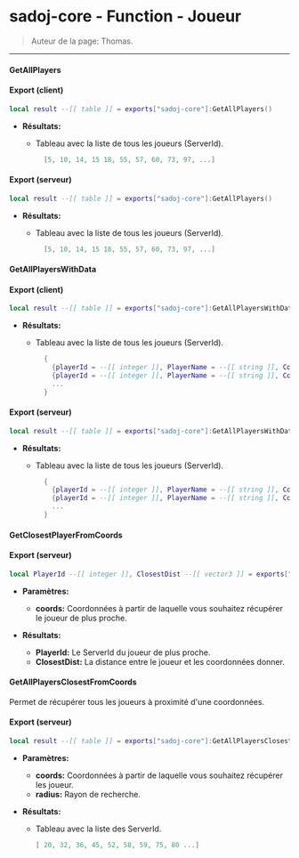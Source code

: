 # sadoj-core - Function - Joueur

> Auteur de la page: Thomas.

---

#### GetAllPlayers
<!-- tabs:start -->
#### **Export (client)**
```lua
local result --[[ table ]] = exports["sadoj-core"]:GetAllPlayers()
```
* **Résultats:**
  * Tableau avec la liste de tous les joueurs (ServerId).

    ```lua
      [5, 10, 14, 15 18, 55, 57, 60, 73, 97, ...]
    ```

#### **Export (serveur)**
```lua
local result --[[ table ]] = exports["sadoj-core"]:GetAllPlayers()
```
* **Résultats:**
  * Tableau avec la liste de tous les joueurs (ServerId).

    ```lua
      [5, 10, 14, 15 18, 55, 57, 60, 73, 97, ...]
    ```
<!-- tabs:end -->

#### GetAllPlayersWithData

<!-- tabs:start -->
#### **Export (client)**
```lua
local result --[[ table ]] = exports["sadoj-core"]:GetAllPlayersWithData()
```
* **Résultats:**
  * Tableau avec la liste de tous les joueurs (ServerId).

    ```lua
      {
        {playerId = --[[ integer ]], PlayerName = --[[ string ]], Coords = --[[ vector3 ]]},
        {playerId = --[[ integer ]], PlayerName = --[[ string ]], Coords = --[[ vector3 ]]},
        ...
      }
    ```
#### **Export (serveur)**
```lua
local result --[[ table ]] = exports["sadoj-core"]:GetAllPlayersWithData()
```
* **Résultats:**
  * Tableau avec la liste de tous les joueurs (ServerId).

    ```lua
      {
        {playerId = --[[ integer ]], PlayerName = --[[ string ]], Coords = --[[ vector3 ]]},
        {playerId = --[[ integer ]], PlayerName = --[[ string ]], Coords = --[[ vector3 ]]},
        ...
      }
    ```
<!-- tabs:end -->

#### GetClosestPlayerFromCoords

<!-- tabs:start -->

#### **Export (serveur)**

```lua
local PlayerId --[[ integer ]], ClosestDist --[[ vector3 ]] = exports["sadoj-core"]:GetClosestPlayerFromCoords(coords --[[ vector3 ]])
```
* **Paramètres:**
  * **coords:** Coordonnées à partir de laquelle vous souhaitez récupérer le joueur de plus proche.

* **Résultats:**
  * **PlayerId:** Le ServerId du joueur de plus proche.
  * **ClosestDist:** La distance entre le joueur et les coordonnées donner.
<!-- tabs:end -->

#### GetAllPlayersClosestFromCoords

Permet de récupérer tous les joueurs à proximité d'une coordonnées.

<!-- tabs:start -->
#### **Export (serveur)**

```lua
local result --[[ table ]] = exports["sadoj-core"]:GetAllPlayersClosestFromCoords(coords --[[ vector3 ]], radius --[[ number ]])
```
* **Paramètres:**
  * **coords:** Coordonnées à partir de laquelle vous souhaitez récupérer les joueur.
  * **radius:** Rayon de recherche.

* **Résultats:**
  * Tableau avec la liste des ServerId.

    ```lua
    [ 20, 32, 36, 45, 52, 58, 59, 75, 80 ...]
    ```
<!-- tabs:end -->